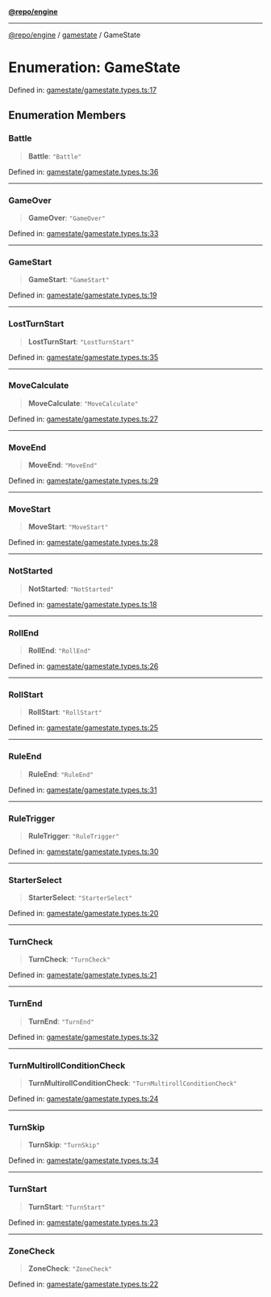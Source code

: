 [**@repo/engine**](../../README.md)

***

[@repo/engine](../../modules.md) / [gamestate](../README.md) / GameState

# Enumeration: GameState

Defined in: [gamestate/gamestate.types.ts:17](https://github.com/alexqguo/drinking-board-game-v3/blob/423d7f07a24c1ecc390d54885c4978f1235ed349/packages/engine/src/gamestate/gamestate.types.ts#L17)

## Enumeration Members

### Battle

> **Battle**: `"Battle"`

Defined in: [gamestate/gamestate.types.ts:36](https://github.com/alexqguo/drinking-board-game-v3/blob/423d7f07a24c1ecc390d54885c4978f1235ed349/packages/engine/src/gamestate/gamestate.types.ts#L36)

***

### GameOver

> **GameOver**: `"GameOver"`

Defined in: [gamestate/gamestate.types.ts:33](https://github.com/alexqguo/drinking-board-game-v3/blob/423d7f07a24c1ecc390d54885c4978f1235ed349/packages/engine/src/gamestate/gamestate.types.ts#L33)

***

### GameStart

> **GameStart**: `"GameStart"`

Defined in: [gamestate/gamestate.types.ts:19](https://github.com/alexqguo/drinking-board-game-v3/blob/423d7f07a24c1ecc390d54885c4978f1235ed349/packages/engine/src/gamestate/gamestate.types.ts#L19)

***

### LostTurnStart

> **LostTurnStart**: `"LostTurnStart"`

Defined in: [gamestate/gamestate.types.ts:35](https://github.com/alexqguo/drinking-board-game-v3/blob/423d7f07a24c1ecc390d54885c4978f1235ed349/packages/engine/src/gamestate/gamestate.types.ts#L35)

***

### MoveCalculate

> **MoveCalculate**: `"MoveCalculate"`

Defined in: [gamestate/gamestate.types.ts:27](https://github.com/alexqguo/drinking-board-game-v3/blob/423d7f07a24c1ecc390d54885c4978f1235ed349/packages/engine/src/gamestate/gamestate.types.ts#L27)

***

### MoveEnd

> **MoveEnd**: `"MoveEnd"`

Defined in: [gamestate/gamestate.types.ts:29](https://github.com/alexqguo/drinking-board-game-v3/blob/423d7f07a24c1ecc390d54885c4978f1235ed349/packages/engine/src/gamestate/gamestate.types.ts#L29)

***

### MoveStart

> **MoveStart**: `"MoveStart"`

Defined in: [gamestate/gamestate.types.ts:28](https://github.com/alexqguo/drinking-board-game-v3/blob/423d7f07a24c1ecc390d54885c4978f1235ed349/packages/engine/src/gamestate/gamestate.types.ts#L28)

***

### NotStarted

> **NotStarted**: `"NotStarted"`

Defined in: [gamestate/gamestate.types.ts:18](https://github.com/alexqguo/drinking-board-game-v3/blob/423d7f07a24c1ecc390d54885c4978f1235ed349/packages/engine/src/gamestate/gamestate.types.ts#L18)

***

### RollEnd

> **RollEnd**: `"RollEnd"`

Defined in: [gamestate/gamestate.types.ts:26](https://github.com/alexqguo/drinking-board-game-v3/blob/423d7f07a24c1ecc390d54885c4978f1235ed349/packages/engine/src/gamestate/gamestate.types.ts#L26)

***

### RollStart

> **RollStart**: `"RollStart"`

Defined in: [gamestate/gamestate.types.ts:25](https://github.com/alexqguo/drinking-board-game-v3/blob/423d7f07a24c1ecc390d54885c4978f1235ed349/packages/engine/src/gamestate/gamestate.types.ts#L25)

***

### RuleEnd

> **RuleEnd**: `"RuleEnd"`

Defined in: [gamestate/gamestate.types.ts:31](https://github.com/alexqguo/drinking-board-game-v3/blob/423d7f07a24c1ecc390d54885c4978f1235ed349/packages/engine/src/gamestate/gamestate.types.ts#L31)

***

### RuleTrigger

> **RuleTrigger**: `"RuleTrigger"`

Defined in: [gamestate/gamestate.types.ts:30](https://github.com/alexqguo/drinking-board-game-v3/blob/423d7f07a24c1ecc390d54885c4978f1235ed349/packages/engine/src/gamestate/gamestate.types.ts#L30)

***

### StarterSelect

> **StarterSelect**: `"StarterSelect"`

Defined in: [gamestate/gamestate.types.ts:20](https://github.com/alexqguo/drinking-board-game-v3/blob/423d7f07a24c1ecc390d54885c4978f1235ed349/packages/engine/src/gamestate/gamestate.types.ts#L20)

***

### TurnCheck

> **TurnCheck**: `"TurnCheck"`

Defined in: [gamestate/gamestate.types.ts:21](https://github.com/alexqguo/drinking-board-game-v3/blob/423d7f07a24c1ecc390d54885c4978f1235ed349/packages/engine/src/gamestate/gamestate.types.ts#L21)

***

### TurnEnd

> **TurnEnd**: `"TurnEnd"`

Defined in: [gamestate/gamestate.types.ts:32](https://github.com/alexqguo/drinking-board-game-v3/blob/423d7f07a24c1ecc390d54885c4978f1235ed349/packages/engine/src/gamestate/gamestate.types.ts#L32)

***

### TurnMultirollConditionCheck

> **TurnMultirollConditionCheck**: `"TurnMultirollConditionCheck"`

Defined in: [gamestate/gamestate.types.ts:24](https://github.com/alexqguo/drinking-board-game-v3/blob/423d7f07a24c1ecc390d54885c4978f1235ed349/packages/engine/src/gamestate/gamestate.types.ts#L24)

***

### TurnSkip

> **TurnSkip**: `"TurnSkip"`

Defined in: [gamestate/gamestate.types.ts:34](https://github.com/alexqguo/drinking-board-game-v3/blob/423d7f07a24c1ecc390d54885c4978f1235ed349/packages/engine/src/gamestate/gamestate.types.ts#L34)

***

### TurnStart

> **TurnStart**: `"TurnStart"`

Defined in: [gamestate/gamestate.types.ts:23](https://github.com/alexqguo/drinking-board-game-v3/blob/423d7f07a24c1ecc390d54885c4978f1235ed349/packages/engine/src/gamestate/gamestate.types.ts#L23)

***

### ZoneCheck

> **ZoneCheck**: `"ZoneCheck"`

Defined in: [gamestate/gamestate.types.ts:22](https://github.com/alexqguo/drinking-board-game-v3/blob/423d7f07a24c1ecc390d54885c4978f1235ed349/packages/engine/src/gamestate/gamestate.types.ts#L22)
